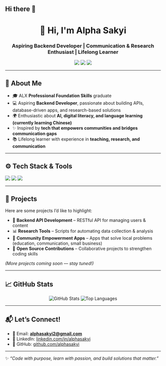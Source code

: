 ## Hi there 👋

<!-- PROFILE HEADER -->
<h1 align="center">👋 Hi, I'm Alpha Sakyi</h1>
<h3 align="center">Aspiring Backend Developer | Communication & Research Enthusiast | Lifelong Learner</h3>

<p align="center">
  <a href="mailto:alphasakyi2@gmail.com"><img src="https://img.shields.io/badge/Email-Contact%20Me-red?style=flat-square&logo=gmail"></a>
  <a href="https://www.linkedin.com/in/alphasakyi"><img src="https://img.shields.io/badge/LinkedIn-Connect-blue?style=flat-square&logo=linkedin"></a>
  <a href="https://github.com/alphasakyi"><img src="https://img.shields.io/badge/GitHub-Follow%20Me-black?style=flat-square&logo=github"></a>
</p>

---

<!-- ABOUT ME -->
## 🌟 About Me  
- 🎓 ALX **Professional Foundation Skills** graduate  
- 💻 Aspiring **Backend Developer**, passionate about building APIs, database-driven apps, and research-based solutions  
- 🌍 Enthusiastic about **AI, digital literacy, and language learning (currently learning Chinese)**  
- ✨ Inspired by **tech that empowers communities and bridges communication gaps**  
- 📚 Lifelong learner with experience in **teaching, research, and communication**  

---

<!-- TECH STACK -->
## ⚙️ Tech Stack & Tools  
<p>
  <img src="https://img.shields.io/badge/Code-Python-blue?style=for-the-badge&logo=python">  
  <img src="https://img.shields.io/badge/Tools-Git-black?style=for-the-badge&logo=git">  
  <img src="https://img.shields.io/badge/Database-MySQL-lightblue?style=for-the-badge&logo=mysql">  
</p>

---

<!-- PROJECTS -->
## 🚀 Projects  
Here are some projects I’d like to highlight:  

- 🔗 **Backend API Development** – RESTful API for managing users & content  
- 📊 **Research Tools** – Scripts for automating data collection & analysis  
- 🌱 **Community Empowerment Apps** – Apps that solve local problems (education, communication, small business)  
- 🤝 **Open Source Contributions** – Collaborative projects to strengthen coding skills  

*(More projects coming soon — stay tuned!)*  

---

<!-- STATS -->
## 📈 GitHub Stats  
<p align="center">
  <img src="https://github-readme-stats.vercel.app/api?username=alphasakyi&show_icons=true&theme=tokyonight" alt="GitHub Stats">
  <img src="https://github-readme-stats.vercel.app/api/top-langs/?username=alphasakyi&layout=compact&theme=tokyonight" alt="Top Languages">
</p>

---

<!-- GET IN TOUCH -->
## 📬 Let’s Connect!  
- 📧 Email: **alphasakyi2@gmail.com**  
- 💼 LinkedIn: [linkedin.com/in/alphasakyi](https://www.linkedin.com/in/alphasakyi)  
- 🖤 GitHub: [github.com/alphasakyi](https://github.com/alphagammareal)  

---

✨ *“Code with purpose, learn with passion, and build solutions that matter.”*  
<!--
**alphagammareal/alphagammareal** is a ✨ _special_ ✨ repository because its `README.md` (this file) appears on your GitHub profile.

Here are some ideas to get you started:

- 🔭 I’m currently working on ...
- 🌱 I’m currently learning ...
- 👯 I’m looking to collaborate on ...
- 🤔 I’m looking for help with ...
- 💬 Ask me about ...
- 📫 How to reach me: ...
- 😄 Pronouns: ...
- ⚡ Fun fact: ...
-->
